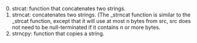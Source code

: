 0. strcat: function that concatenates two strings.
1. strncat: concatenates two strings. (The _strncat function is similar to the _strcat function, except that it will use at most n bytes from src, src does not need to be null-terminated if it contains n or more bytes.
2. strncpy: function that copies a string.
